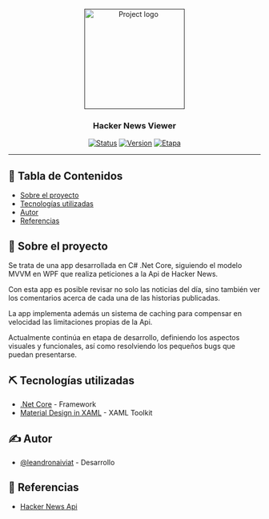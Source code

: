 <p align="center">
  <a href="" rel="noopener">
 <img width=200px height=200px src="https://volument.com/blog/img/hn-dirt-square.png" alt="Project logo"></a>
</p>

<h3 align="center">Hacker News Viewer</h3>

<div align="center">

[![Status](https://img.shields.io/badge/status-activo-success.svg)]()
[![Version](https://img.shields.io/badge/version-4.1.0-orange.svg)]()
[![Etapa](https://img.shields.io/badge/etapa-alpha-blue.svg)]()

</div>

---

## 📝 Tabla de Contenidos

- [Sobre el proyecto](#about)
- [Tecnologías utilizadas](#built_using)
- [Autor](#authors)
- [Referencias](#acknowledgement)

## 🧐 Sobre el proyecto <a name = "about"></a>

Se trata de una app desarrollada en C# .Net Core, siguiendo el modelo MVVM en WPF que realiza peticiones a la Api de Hacker News.

Con esta app es posible revisar no solo las noticias del día, sino también ver los comentarios acerca de cada una de las historias publicadas.

La app implementa además un sistema de caching para compensar en velocidad las limitaciones propias de la Api.

Actualmente continúa en etapa de desarrollo, definiendo los aspectos visuales y funcionales, así como resolviendo los pequeños bugs que puedan presentarse.

## ⛏️ Tecnologías utilizadas <a name = "built_using"></a>

- [.Net Core](https://dotnet.microsoft.com) - Framework
- [Material Design in XAML](http://materialdesigninxaml.net) - XAML Toolkit

## ✍️ Autor <a name = "authors"></a>

- [@leandronaiviat](https://github.com/leandronaiviat) - Desarrollo

## 🎉 Referencias <a name = "acknowledgement"></a>

- [Hacker News Api](https://github.com/HackerNews/API)

